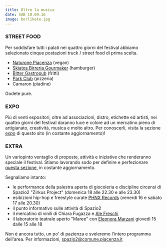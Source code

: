 ```yaml
---
title: Oltre la musica
date: SAB 10.09.16
image: berlikete.jpg
---
```


### STREET FOOD

Per soddisfare tutti i palati nei quattro giorni del festival abbiamo selezionato cinque postazioni truck / street food di prima scelta.

* <a href="https://www.facebook.com/Naturone-Piacenza-408116475986674/" target="_blank">Naturone Piacenza</a> (vegan)
* <a href="https://www.facebook.com/pages/Skiatos-Birreria/444862222240703" target="_blank">Skiatos Birreria Gourmaker</a> (hamburger)
* <a href="https://www.facebook.com/Bitter-Gastropub-668346923309010/" target="_blank">Bitter Gastropub</a> (fritti)
* <a href="https://www.facebook.com/pages/Park-Club/154895061216086" target="_blank">Park Club</a> (pizzeria)
* Camaron (piadine)

Godete pure.

### EXPO

Più di venti espositori, oltre ad associazioni, distro, etichette ed artisti, nei quattro giorni del festival daranno luce e colore ad un mercatino pieno di artigianato, creatività, musica e molto altro. Per conoscerli, visita la sezione [expo](/expo.html)</a> di questo sito (in costante aggiornamento)!

### EXTRA

Un variopinto ventaglio di proposte, attività e iniziative che renderanno speciale il festival. Stiamo lavorando sodo per definire e perfezionare [questa sezione](/extra.html), in costante aggiornamento.

Segnaliamo intanto:

* le performance della palestra aperta di giocoleria e discipline circensi di Spazio2 "Zirkus Project" (domenica 18 alle 22.30 e alle 23.30)
* esibizioni hip-hop e freestyle curate <a href="https://www.facebook.com/phnxrecords/" target="_blank">PHNX Records</a> (venerdì 16 e sabato 17 alle 20.30)
* il punto informativo sulle attività di Spazio2
* il mercatino di vinili di Chiara Fugazza e <a href="https://www.facebook.com/federica.freschi.7" target="_blank">Ale Freschi</a>
* il laboratorio teatrale aperto "Maree" con <a href="https://www.facebook.com/eleonora.marzani" target="_blank">Eleonora Marzani</a> giovedì 15 dalle 15 alle 18

Non è ancora tutto, un po' di pazienza e sveleremo l'intero programma dell'area. Per informazioni, <a href="mailto:spazio2@comune.piacenza.it">spazio2@comune.piacenza.it</a>
